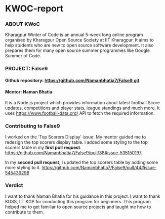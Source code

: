 # KWOC-report

### ABOUT KWoC
Kharagpur Winter of Code is an annual 5-week long online program organised by Kharagpur Open Source Society at IIT Kharagpur. It aims to help students who are new to open source software development. It also prepares them for many open source summer programmes like Google Summer of Code.

### PROJECT: False9
#### Github repository: https://github.com/Namanbhatia7/False9.git
#### Mentor: Naman Bhatia
It is a Node.js project which provides information about latest football Score updates, competitions and player stats, league standings and much more. It uses https://www.football-data.org/ API to fetch the required information.

### Contributing to False9
I worked on the 'Top Scorers Display' issue. My mentor guided me to redesign the top scorers display table. I added some styling to the top scorers table in my **first pull request**.
https://github.com/Namanbhatia7/False9/pull/38#issue-535150197

In my **second pull request**, I updated the top scorers table by adding some more styling to it.
https://github.com/Namanbhatia7/False9/pull/44#issue-545436298

### Verdict
I want to thank Naman Bhatia for his guidance in this project. I want to thank KOSS, IIT KGP for conducting this program for beginners. This program helped me to get familiar to open source projects and taught me how to contribute to them.

